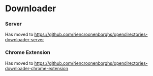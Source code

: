 # Downloader
### Server
Has moved to https://github.com/riencroonenborghs/opendirectories-downloader-server
### Chrome Extension
Has moved to https://github.com/riencroonenborghs/opendirectories-downloader-chrome-extension
